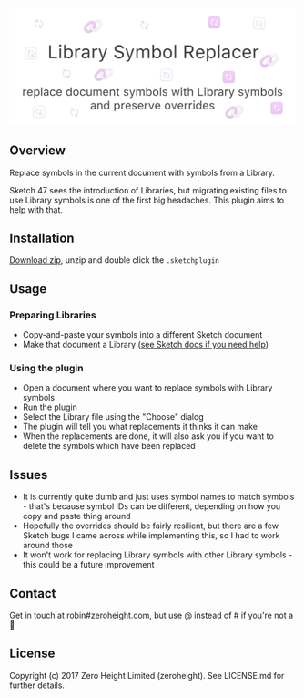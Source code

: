 <img src='./images/cover.png'>

## Overview
Replace symbols in the current document with symbols from a Library.

Sketch 47 sees the introduction of Libraries, but migrating existing files to use Library symbols is one of the first big headaches. This plugin aims to help with that.

## Installation

[Download zip](https://github.com/zeroheight/library-symbol-replacer/releases/download/1.0.5/library-symbol-replacer.sketchplugin.zip), unzip and double click the `.sketchplugin`

## Usage
### Preparing Libraries
* Copy-and-paste your symbols into a different Sketch document
* Make that document a Library ([see Sketch docs if you need help](https://www.sketchapp.com/docs/libraries/adding-libraries))

### Using the plugin
* Open a document where you want to replace symbols with Library symbols
* Run the plugin
* Select the Library file using the "Choose" dialog
* The plugin will tell you what replacements it thinks it can make
* When the replacements are done, it will also ask you if you want to delete the symbols which have been replaced

## Issues
* It is currently quite dumb and just uses symbol names to match symbols - that's because symbol IDs can be different, depending on how you copy and paste thing around
* Hopefully the overrides should be fairly resilient, but there are a few Sketch bugs I came across while implementing this, so I had to work around those
* It won't work for replacing Library symbols with other Library symbols - this could be a future improvement

## Contact
Get in touch at robin#zeroheight.com, but use @ instead of # if you're not a 🤖

## License
Copyright (c) 2017 Zero Height Limited (zeroheight). See LICENSE.md for further details.
